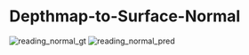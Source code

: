 # Depthmap-to-Surface-Normal

![reading_normal_gt](https://user-images.githubusercontent.com/44921488/141117258-d0eb3664-ba46-41ea-bcd8-584578208192.png)
![reading_normal_pred](https://user-images.githubusercontent.com/44921488/141117267-27e1ced2-7524-4730-9043-acf96bf59399.png)
